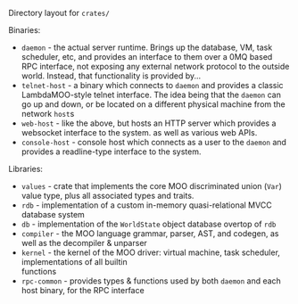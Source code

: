 Directory layout for `crates/`

Binaries:

- `daemon` - the actual server runtime. Brings up the database, VM, task scheduler, etc, and provides an interface
  to them over a 0MQ based RPC interface, not exposing any external network protocol to the outside world.
  Instead, that functionality is provided by...
- `telnet-host` - a binary which connects to `daemon` and provides a classic LambdaMOO-style telnet interface.
  The idea being that the `daemon` can go up and down, or be located on a different physical machine from the\
  network `host`s
- `web-host` - like the above, but hosts an HTTP server which provides a websocket interface to the system.
  as well as various web APIs.
- `console-host` - console host which connects as a user to the `daemon` and provides a readline-type interface to the
  system.

Libraries:

- `values` - crate that implements the core MOO discriminated union (`Var`) value type,
  plus all associated types and traits.
- `rdb` - implementation of a custom in-memory quasi-relational MVCC database system
- `db` - implementation of the `WorldState` object database overtop of `rdb`
- `compiler` - the MOO language grammar, parser, AST, and codegen, as well as the decompiler & unparser
- `kernel` - the kernel of the MOO driver: virtual machine, task scheduler, implementations of all builtin\
  functions
- `rpc-common` - provides types & functions used by both `daemon` and each host binary, for the RPC interface

